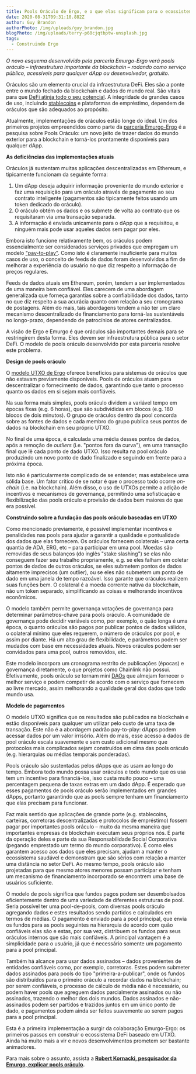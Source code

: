```yaml
---
title: Pools Oráculo de Ergo, e o que elas significam para o ecossistema
date: 2020-08-31T09:31:10.882Z
author: Guy Brandon
authorPhoto: /img/uploads/guy_brandon.jpg
blogPhoto: /img/uploads/terry-p60cjqtbptw-unsplash.jpg
tags:
  - Construindo Ergo
---
```

<!--StartFragment-->

*O novo esquema desenvolvido pela parceria Emurgo-Ergo verá pools oráculo – infraestrutura importante da blockchain – rodando como serviço público, acessíveis para qualquer dApp ou desenvolvedor, gratuito.*

Oráculos são um elemento crucial da infraestrutura DeFi. Eles são a ponte entre o mundo fechado da blockchain e dados do mundo real. São vitais para que [DeFi atinja todo o seu potencial](https://ergoplatform.org/pt/blog/2020-08-13-building-ergo-our-vision-for-defi/). A integridade de grandes casos de uso, incluindo [stablecoins](https://ergoplatform.org/pt/blog/2020_05_05_stablecoins/) e plataformas de empréstimo, dependem de oráculos que são adequados ao propósito.

Atualmente, implementações de oráculos estão longe do ideal. Um dos primeiros projetos empreendidos como parte da [parceria Emurgo-Ergo](https://ergoplatform.org/pt/blog/2020_06_09_press_release/) é a pesquisa sobre Pools Oráculo: um novo jeito de trazer dados do mundo exterior para a blockchain e torná-los prontamente disponíveis para qualquer dApp.

**As deficiências das implementações atuais**

Oráculos já sustentam muitas aplicações descentralizadas em Ethereum, e tipicamente funcionam da seguinte forma:

1. Um dApp deseja adquirir informação proveniente do mundo exterior e faz uma requisição para um oráculo através de pagamento ao seu contrato inteligente (pagamentos são tipicamente feitos usando um token dedicado do oráculo).
2. O oráculo obtém os dados e os submete de volta ao contrato que os requisitaram via uma transação separada.
3. A informação é enviada unicamente para o dApp que a requisitou, e ninguém mais pode usar aqueles dados sem pagar por eles.

Embora isto funcione relativamente bem, os oráculos podem essencialmente ser considerados serviços privados que empregam um modelo ["pay-to-play"](https://pt.wikipedia.org/wiki/Pay_to_play). Como isto é claramente insuficiente para muitos casos de uso, o conceito de feeds de dados foram desenvolvidos a fim de melhorar a experiência do usuário no que diz respeito a informação de preços regulares.

Feeds de dados atuais em Ethereum, porém, tendem a ser implementados de uma maneira bem confiável. Eles carecem de uma abordagem generalizada que forneça garantias sobre a confiabilidade dos dados, tanto no que diz respeito a sua acurácia quanto com relação a seu cronograma de postagens. Além do mais, tais abordagens tendem a não ter um claro mecanismo descentralizado de financiamento para torná-las sustentáveis no longo-prazo, dependendo de patrocínios de atores centralizados.

A visão de Ergo e Emurgo é que oráculos são importantes demais para se restringirem desta forma. Eles devem ser infraestrutura pública para o setor DeFi. O modelo de pools oráculo desenvolvido por esta parceria resolve este problema.

**Design de pools oráculo**

O [modelo UTXO de Ergo](https://ergoplatform.org/pt/blog/2020_03_03_building_utxo/) oferece benefícios para sistemas de oráculos que não estavam previamente disponíveis. Pools de oráculos atuam para descentralizar o fornecimento de dados, garantindo que tanto o processo quanto os dados em si sejam mais confiáveis.

Na sua forma mais simples, pools oráculo dividem a variável tempo em épocas fixas (e.g. 6 horas), que são subdivididas em blocos (e.g. 180 blocos de dois minutos). O grupo de oráculos dentro da pool concorda sobre as fontes de dados e cada membro do grupo publica seus pontos de dados na blockchain em seu próprio UTXO.

No final de uma época, é calculada uma média desses pontos de dados, após a remoção de *outliers* (i.e. "pontos fora da curva"), em uma transação final que lê cada ponto de dado UTXO. Isso resulta na pool oráculo produzindo um novo ponto de dado finalizado e seguindo em frente para a próxima época.

Isto não é particularmente complicado de se entender, mas estabelece uma sólida base. Um fator crítico de se notar é que o processo todo ocorre *on-chain* (i.e. na blockchain). Além disso, o uso de UTXOs permite a adição de incentivos e mecanismos de governança, permitindo uma sofisticação e flexibilização das pools oráculo e provisão de dados bem maiores do que era possível.

**Construindo sobre a fundação das pools oráculo baseadas em UTXO**

Como mencionado previamente, é possível implementar incentivos e penalidades nas pools para ajudar a garantir a qualidade e pontualidade dos dados que elas fornecem. Os oráculos fornecem colaterais – uma certa quantia de ADA, ERG, etc – para participar em uma pool. Moedas são removidas de seus balanços (do inglês "stake slashing") se elas não conseguem fazer seu trabalho propriamente, e.g. se eles falham em coletar pontos de dados de outros oráculos, se eles submetem pontos de dados altamente imprecisos (um outlier), ou se eles não submetem um ponto de dado em uma janela de tempo razoável. Isso garante que oráculos realizem suas funções bem. O colateral é a moeda corrente nativa da blockchain, não um token separado, simplificando as coisas e melhorando incentivos econômicos.

O modelo também permite governança votações de governança para determinar parâmetros-chave para pools oráculo. A comunidade de governança pode decidir variáveis como, por exemplo, o quão longa é uma época, o quanto oráculos são pagos por publicar pontos de dados válidos, o colateral mínimo que eles requerem, o número de oráculos por pool, e assim por diante. Há um alto grau de flexibilidade, e parâmetros podem ser mudados com base em necessidades atuais. Novos oráculos podem ser convidados para uma pool, outros removidos, etc.

Este modelo incorpora um cronograma restrito de publicações (épocas) e governança diretamente, o que projetos como Chainlink não possui. Efetivamente, pools oráculo se tornam mini [DAOs](https://pt.wikipedia.org/wiki/The_DAO_(organiza%C3%A7%C3%A3o)) que almejam fornecer o melhor serviço e podem competir de acordo com o serviço que fornecem ao livre mercado, assim melhorando a qualidade geral dos dados que todo mundo usa.

**Modelo de pagamentos**

O modelo UTXO significa que os resultados são publicados na blockchain e estão disponíveis para qualquer um utilizar pelo custo de uma taxa de transação. Este não é a abordagem padrão pay-to-play: dApps podem acessar dados por um valor irrisório. Além do mais, esse acesso a dados de pool oráculo escala suavemente e sem custo adicional mesmo que protocolos mais complicados sejam construídos em cima das pools oráculo (e.g. hierarquias ou médias temporais ponderadas).

Pools oráculo são sustentadas pelos dApps que as usam ao longo do tempo. Embora todo mundo possa usar oráculos e todo mundo que os usa tem um incentivo para financiá-los, isso custa muito pouco – uma percentagem pequena de taxas extras em um dado dApp. É esperado que esses pagamentos de pools oráculo serão implementados em grandes dApps, portanto garantindo que as pools sempre tenham um financiamento que elas precisam para funcionar.

Faz mais sentido que aplicações de grande porte (e.g. stablecoins, carteiras, corretoras descentralizadas e protocolos de empréstimo) fossem pagar por importantes pools oráculo – muito da mesma maneira que importantes empresas de blockchain executam seus próprios nós. É parte da operação deles e parte da sua Responsabilidade Social Corporativa (pegando emprestado um termo do mundo corporativo). É como eles garantem acesso aos dados que eles precisam, ajudam a manter o ecossistema saudável e demonstram que são sérios com relação a manter uma distância no setor DeFi. Ao mesmo tempo, pools oráculo são projetadas para que mesmo atores menores possam participar e tenham um mecanismo de financiamento incorporado se encontrem uma base de usuários suficiente.

O modelo de pools significa que fundos pagos podem ser desembolsados eficientemente dentro de uma variedade de diferentes estruturas de pool. Seria possível ter uma pool-de-pools, com diversas pools oráculo agregando dados e estes resultados sendo partidos e calculados em termos de médias. O pagamento é enviado para a pool principal, que envia os fundos para as pools seguintes na hierarquia de acordo com quão confiáveis elas são e estas, por sua vez, distribuem os fundos para seus oráculos internos que são mais confiáveis. A principal vantagem é a simplicidade para o usuário, já que é necessário somente um pagamento para a pool principal.

Também há alcance para usar dados assinados – dados provenientes de entidades confiáveis como, por exemplo, corretoras. Estes podem submeter dados assinados para pools do tipo "primeira-a-publicar", onde os fundos são distribuídos para o primeiro oráculo a recordar dados na blockchain; por serem confiáveis, o processo de cálculo de média não é necessário, ou podem haver pools que agreguem dados parcialmente assinados ou não assinados, trazendo o melhor dos dois mundos. Dados assinados e não-assinados podem ser partidos e trazidos juntos em um único ponto de dado, e pagamentos podem ainda ser feitos suavemente ao serem pagos para a pool principal.

Esta é a primeira implementação a surgir da colaboração Emurgo-Ergo: os primeiros passos em construir o ecossistema DeFi baseado em UTXO. Ainda há muito mais a vir e novos desenvolvimentos prometem ser bastante animadores.

Para mais sobre o assunto, assista a **[Robert Kornacki, pesquisador da Emurgo, explicar pools oráculo](https://www.youtube.com/watch?v=NfSrNxA-MPo&t=1s).**

<!--EndFragment-->